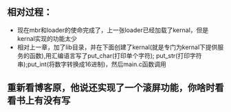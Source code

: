 ## 相对过程：
- 现在mbr和loader的使命完成了，上一张loader已经加载了kernal，但是kernal实现的功能太少
- 相对上一章，加了lib目录，并在下面创建了kernal(就是专门为kernal下提供服务的函数),用汇编语言写了put_char(打印单个字符); put_str(打印字符串);put_int(将数字转换成16进制)，然后main.c函数调用
## 重新看博客原，他说还实现了一个滚屏功能，你啥时看看书上有没有写